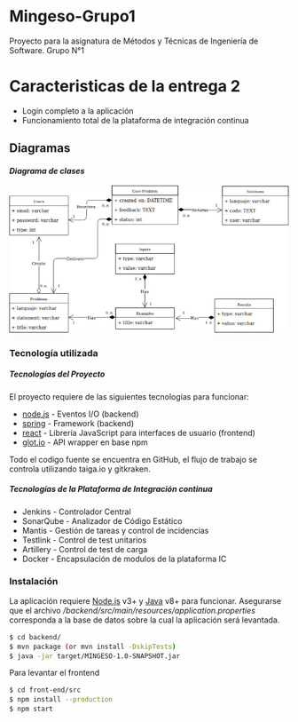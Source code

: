 # Mingeso-Grupo1
Proyecto para la asignatura de Métodos y Técnicas de Ingeniería de Software. Grupo N°1

# Caracteristicas de la entrega 2

  - Login completo a la aplicación
  - Funcionamiento total de la plataforma de integración continua
  
## Diagramas 
####  *Diagrama de clases*
![Diagrama de clases](/diagrams/ClassDiagram.jpg)

### Tecnología utilizada

##### Tecnologías del Proyecto
El proyecto requiere de las siguientes tecnologías para funcionar:

* [node.js](http://nodejs.org) - Eventos I/O (backend)
* [spring](https://spring.io/)  - Framework (backend)
* [react](https://reactjs.org/)   - Librería JavaScript para interfaces de usuario (frontend)
* [glot.io](https://www.npmjs.com/package/glot-api) - API wrapper en base npm  

Todo el codigo fuente se encuentra en GitHub, el flujo de trabajo se controla utilizando taiga.io y gitkraken.

##### Tecnologías de la Plataforma de Integración continua
* Jenkins - Controlador Central
* SonarQube - Analizador de Código Estático
* Mantis  - Gestión de tareas y control de incidencias
* Testlink - Control de test unitarios
* Artillery - Control de test de carga
* Docker - Encapsulación de modulos de la plataforma IC

### Instalación

La aplicación requiere [Node.js](https://nodejs.org/) v3+ y [Java](https://www.oracle.com/index.html) v8+ para funcionar. 
Asegurarse que el archivo  */backend/src/main/resources/application.properties* corresponda a la base de datos sobre la cual la aplicación será levantada.

```sh
$ cd backend/
$ mvn package (or mvn install -DskipTests)
$ java -jar target/MINGESO-1.0-SNAPSHOT.jar
```

Para levantar el frontend

```sh
$ cd front-end/src
$ npm install --production
$ npm start
```

